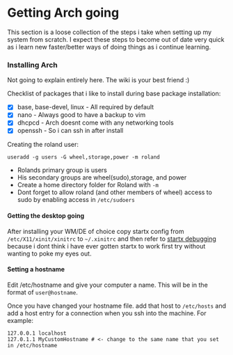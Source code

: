 # Getting Arch going

This section is a loose collection of the steps i take when setting up my system from scratch. I expect these steps to become out of date very quick as i learn new faster/better ways of doing things as i continue learning.

### Installing Arch

Not going to explain entirely here. The wiki is your best friend :)

Checklist of packages that i like to install during base package installation:

* [x] base, base-devel, linux - All required by default
* [x] nano - Always good to have a backup to vim
* [x] dhcpcd - Arch doesnt come with any networking tools
* [x] openssh - So i can ssh in after install

Creating the roland user:

```none
useradd -g users -G wheel,storage,power -m roland
```

* Rolands primary group is users
* His secondary groups are wheel(sudo),storage, and power
* Create a home directory folder for Roland with ```-m```
* Dont forget to allow roland (and other members of wheel) access to sudo by enabling access in ```/etc/sudoers```

#### Getting the desktop going

After installing your WM/DE of choice copy startx config from ```/etc/X11/xinit/xinitrc``` to ```~/.xinitrc``` and then refer to [startx debugging](https://github.com/RolandWarburton/knowledge/Debugging) because i dont think i have ever gotten startx to work first try without wanting to poke my eyes out.

#### Setting a hostname

Edit /etc/hostname and give your computer a name. This will be in the format of `user@hostname`.

Once you have changed your hostname file. add that host to `/etc/hosts` and add a host entry for a connection when you ssh into the machine. For example:

```none
127.0.0.1 localhost
127.0.1.1 MyCustomHostname # <- change to the same name that you set in /etc/hostname
```
